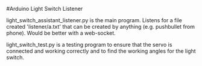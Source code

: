 #Arduino Light Switch Listener

light_switch_assistant_listener.py is the main program. Listens for a file created 'listener/a.txt' that can be created by anything (e.g. pushbullet from phone).
Would be better with a web-socket.

light_switch_test.py is a testing program to ensure that the servo is connected and working correctly and to find the working angles for the light switch.
